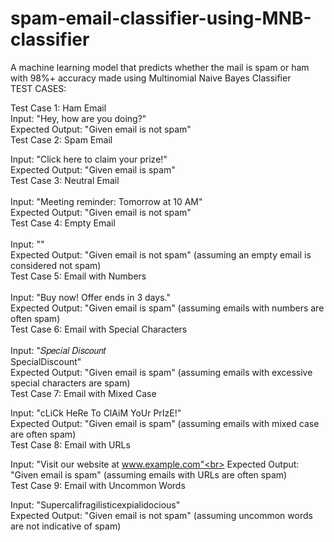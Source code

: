 # spam-email-classifier-using-MNB-classifier
A machine learning model that predicts whether the mail is spam or ham with 98%+ accuracy made using Multinomial Naive Bayes Classifier
<br>
TEST CASES:

Test Case 1: Ham Email
<br>
Input: "Hey, how are you doing?"<br>
Expected Output: "Given email is not spam"<br>
Test Case 2: Spam Email<br>

Input: "Click here to claim your prize!"<br>
Expected Output: "Given email is spam"<br>
Test Case 3: Neutral Email<br>
<br>
Input: "Meeting reminder: Tomorrow at 10 AM"<br>
Expected Output: "Given email is not spam"<br>
Test Case 4: Empty Email<br>
<br>
Input: ""<br>
Expected Output: "Given email is not spam" (assuming an empty email is considered not spam)<br>
Test Case 5: Email with Numbers<br>
<br>
Input: "Buy now! Offer ends in 3 days."<br>
Expected Output: "Given email is spam" (assuming emails with numbers are often spam)<br>
Test Case 6: Email with Special Characters<br>
<br>
Input: "𝑆𝑝𝑒𝑐𝑖𝑎𝑙 𝐷𝑖𝑠𝑐𝑜𝑢𝑛𝑡<br>
SpecialDiscount"<br>
Expected Output: "Given email is spam" (assuming emails with excessive special characters are spam)<br>
Test Case 7: Email with Mixed Case<br>

Input: "cLiCk HeRe To ClAiM YoUr PrIzE!"<br>
Expected Output: "Given email is spam" (assuming emails with mixed case are often spam)<br>
Test Case 8: Email with URLs<br>

Input: "Visit our website at www.example.com"<br>
Expected Output: "Given email is spam" (assuming emails with URLs are often spam)<br>
Test Case 9: Email with Uncommon Words<br>

Input: "Supercalifragilisticexpialidocious"<br>
Expected Output: "Given email is not spam" (assuming uncommon words are not indicative of spam)<br>



